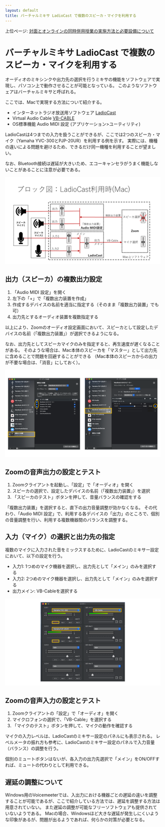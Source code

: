 ```yaml
---
layout: default
title: バーチャルミキサ LadioCast で複数のスピーカ・マイクを利用する 
---
```

上位ページ: [対面とオンラインの同時併用授業の実施方法と必要設備について](zoom-hybrid-use)

# バーチャルミキサ LadioCast で複数のスピーカ・マイクを利用する

オーディオのミキシンクや出力先の選択を行うミキサの機能をソフトウェアで実現し、パソコン上で動作させることが可能となっている。
このようなソフトウェアはバーチャルミキサと呼ばれる。

ここでは、Macで実現する方法について紹介する。

- インターネットラジオ放送用ソフトウェア [LadioCast](https://apps.apple.com/jp/app/ladiocast/id411213048?mt=12)
- Virtual Audio Cable [VB-CABLE](https://www.vb-audio.com/Cable/)
- OS標準機能 Audio MIDI 設定 (アプリケーション>ユーティリティ)

LadioCastは4つまでの入力を扱うことができるが、ここでは2つのスピーカ・マイク（Yamaha YVC-300とPJP-20UR）を利用する例を示す。
実際には、機種の違いによる問題を避けるため、できるだけ同一機種を利用することが望ましい。

なお、Bluetooth接続は遅延が大きいため、エコーキャンセラがうまく機能しないことがあることに注意が必要である。

![LadioCast利用ブロック図](audio-block-ladiocast.png)

## 出力（スピーカ）の複数出力設定

1. 「Audio MIDI 設定」を開く
2. 左下の「+」で「複数出力装置を作成」
3. 作成するデバイスの名前を適当に指定する（そのまま「複数出力装置」でも可）
4. 出力先とするオーディオ装置を複数指定する

以上により、Zoomのオーディオ設定画面において、スピーカとして設定したデバイスの名前（「複数出力装置」）が選択できるようになる。

なお、出力先としてスピーカマイクのみを指定すると、再生速度が遅くなることがある。
そのような場合は、Mac本体のスピーカを「マスター」として出力先に含めることで問題を回避することができる
（Mac本体のスピーカからの出力が不要な場合は、「消音」にしておく）。

![AudioMIDI設定](audio-midi-config.png)

## Zoomの音声出力の設定とテスト

1. Zoomクライアントを起動し、「設定」で「オーディオ」を開く
2. スピーカの選択で、設定したデバイスの名前（「複数出力装置」）を選択
3. 「スピーカのテスト」ボタンを押して、音量バランスの確認をする

「複数出力装置」を選択すると、直下の出力音量調整が効かなくなる。
その代わり、「Audio MIDI 設定」で、利用する各デバイスの「出力」のところで、個別の音量調整を行い、利用する複数機器間のバランスを調整する。

## 入力（マイク）の選択と出力先の指定

複数のマイクに入力された音をミックスするために、LadioCastのミキサー設定において、以下の設定を行う。

- 入力1: 1つめのマイク機器を選択し、出力先として「メイン」のみを選択する
- 入力2: 2つめのマイク機器を選択し、出力先として「メイン」のみを選択する
- 出力メイン: VB-Cableを選択する

![LadioCast設定](ladiocast-config.png)

## Zoomの音声入力の設定とテスト

1. Zoomクライアントの「設定」で「オーディオ」を開く
2. マイクロフォンの選択で、「VB-Cable」を選択する
3. 「マイクのテスト」ボタンを押して、マイクの動作を確認する

マイクの入力レベルは、LadioCastのミキサー設定のパネルにも表示される。
レベルメータの振れ方も参考に、LadioCastのミキサー設定のパネルで入力音量（バランス）の調整を行う。

個別のミュートボタンはないが、各入力の出力先選択で「メイン」をON/OFFすれば、ミュートの代わりとして利用できる。

## 遅延の調整について

Windows用のVoicemeeterでは、入出力における機器ごとの遅延の違いを調整することが可能であるが、ここで紹介している方法では、遅延を調整する方法は用意されていない。
また遅延の調整が可能なフリーソフトウェアも提供されていないようである。
Macの場合、Windowsほど大きな遅延が発生しにくいような印象があるが、問題が出るようであれば、何らかの対策が必要となる。
